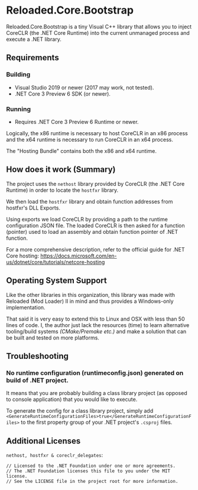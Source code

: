 # Reloaded.Core.Bootstrap

Reloaded.Core.Bootstrap is a tiny Visual C++ library that allows you to inject CoreCLR (the .NET Core Runtime) into the current unmanaged process and execute a .NET library.

## Requirements

### Building
- Visual Studio 2019 or newer (2017 may work, not tested).
- .NET Core 3 Preview 6 SDK (or newer).

### Running
- Requires .NET Core 3 Preview 6 Runtime or newer.

Logically, the x86 runtime is necessary to host CoreCLR in an x86 process and the x64 runtime is necessary to run CoreCLR in an x64 process.

The "Hosting Bundle" contains both the x86 and x64 runtime.

## How does it work (Summary)

The project uses the `nethost` library provided by CoreCLR (the .NET Core Runtime) in order to locate the `hostfxr` library.

We then load the `hostfxr` library and obtain function addresses from hostfxr's DLL Exports.

Using exports we load CoreCLR by providing a path to the runtime configuration JSON file. The loaded CoreCLR is then asked for a function (pointer) used to load an assembly and obtain function pointer of .NET function.

For a more comprehensive description, refer to the official guide for .NET Core hosting: https://docs.microsoft.com/en-us/dotnet/core/tutorials/netcore-hosting


## Operating System Support

Like the other libraries in this organization, this library was made with Reloaded (Mod Loader) II in mind and thus provides a Windows-only implementation.

That said it is very easy to extend this to Linux and OSX with less than 50 lines of code. I, the author just lack the resources (time) to learn alternative tooling/build systems *(CMake/Premake etc.)* and make a solution that can be built and tested on more platforms.

## Troubleshooting

### No runtime configuration (runtimeconfig.json) generated on build of .NET project.

It means that you are probably building a class library project (as opposed to console application) that you would like to execute.

To generate the config for a class library project, simply add
`<GenerateRuntimeConfigurationFiles>true</GenerateRuntimeConfigurationFiles>`  to the first property group of your .NET project's `.csproj` files.

## Additional Licenses

`nethost, hostfxr & coreclr_delegates`: 

```
// Licensed to the .NET Foundation under one or more agreements.
// The .NET Foundation licenses this file to you under the MIT license.
// See the LICENSE file in the project root for more information.
```